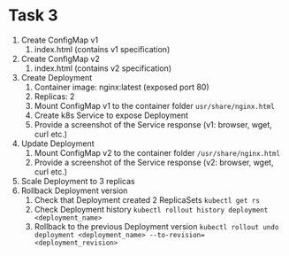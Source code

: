 # Task 3

1. Create ConfigMap v1
   1. index.html (contains v1 specification)
2. Create ConfigMap v2
   1. index.html (contains v2 specification)
3. Create Deployment
   1. Container image: nginx:latest (exposed port 80)
   2. Replicas: 2
   3. Mount ConfigMap v1 to the container folder `usr/share/nginx.html`
   4. Create k8s Service to expose Deployment
   5. Provide a screenshot of the Service response (v1: browser, wget, curl etc.)
4. Update Deployment
   1. Mount ConfigMap v2 to the container folder `/usr/share/nginx.html`
   2. Provide a screenshot of the Service response (v2: browser, wget, curl etc.)
5. Scale Deployment to 3 replicas
6. Rollback Deployment version
   1. Check that Deployment created 2 ReplicaSets `kubectl get rs`
   2. Check Deployment history `kubectl rollout history deployment <deployment_name>`
   3. Rollback to the previous Deployment version `kubectl rollout undo deployment <deployment_name> --to-revision=<deployment_revision>`
